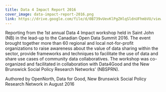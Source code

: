 ```yaml
---
title: Data 4 Impact Report 2016
cover_image: data-impact-report-2016.png
link: https://drive.google.com/file/d/0B739vUevKlPgZHlqSldnUFhmbVU/view
---
```

Reporting from the 1st annual Data 4 Impact workshop held in Saint John (NB) in the lead-up to the Canadian Open Data Summit 2016. The event brought together more than 60 regional and local not-for-profit organizations to raise awareness about the value of data sharing within the sector, provide frameworks and techniques to facilitate the use of data and share use cases of community data collaboratives. The workshop was co-organized and facilitated in collaboration with Data4Good and the New Brunswick Social Policy Research Networks' (NBSPRN).

Authored by OpenNorth, Data for Good, New Brunswick Social Policy Research Network in August 2016
